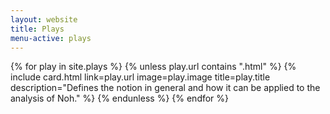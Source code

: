 ```yaml
---
layout: website
title: Plays
menu-active: plays
---
```


<div class="list-plays">
  <div class="cards-container">
    {% for play in site.plays %}
      {% unless play.url contains ".html" %}
        {% include card.html
          link=play.url
          image=play.image
          title=play.title
          description="Defines the notion in general and how it can be applied to the analysis of Noh."
        %}
      {% endunless %}
    {% endfor %}
  </div>
</div>